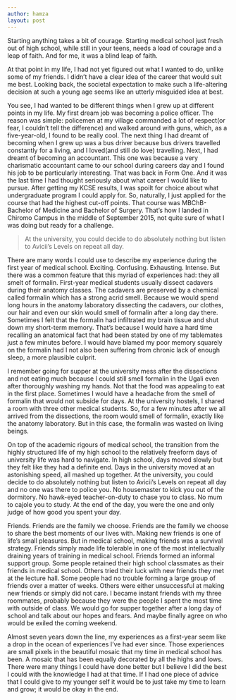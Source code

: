 ```yaml
---
author: hamza
layout: post
---
```

Starting anything takes a bit of courage. Starting medical school just fresh out of high school, while still
in your teens, needs a load of courage and a leap of faith. And for me, it was a blind leap of faith. 

At that point in my life, I had not yet figured out what I wanted to do, unlike some of my friends. I didn’t have a
clear idea of the career that would suit me best. Looking back, the societal expectation to make such a
life-altering decision at such a young age seems like an utterly misguided idea at best.

You see, I had wanted to be different things when I grew up at different points in my life. My first dream
job was becoming a police officer. The reason was simple: policemen at my village commanded a lot of
respect(or fear, I couldn’t tell the difference) and walked around with guns, which, as a five-year-old, I
found to be really cool. The next thing I had dreamt of becoming when I grew up was a bus driver
because bus drivers travelled constantly for a living, and I loved(and still do love) travelling. Next, I had
dreamt of becoming an accountant. This one was because a very charismatic accountant came to our
school during careers day and I found his job to be particularly interesting. That was back in Form One.
And it was the last time I had thought seriously about what career I would like to pursue.
After getting my KCSE results, I was spoilt for choice about what undergraduate program I could apply
for. So, naturally, I just applied for the course that had the highest cut-off points. That course was
MBChB- Bachelor of Medicine and Bachelor of Surgery. That’s how I landed in Chiromo Campus in the
middle of September 2015, not quite sure of what I was doing but ready for a challenge.

> At the university, you could decide to do absolutely nothing but listen to
Avicii’s Levels on repeat all day.

There are many words I could use to describe my experience during the first year of medical school.
Exciting. Confusing. Exhausting. Intense. But there was a common feature that this myriad of
experiences had: they all smelt of formalin. First-year medical students usually dissect cadavers during
their anatomy classes. The cadavers are preserved by a chemical called formalin which has a strong acrid
smell. Because we would spend long hours in the anatomy laboratory dissecting the cadavers, our
clothes, our hair and even our skin would smell of formalin after a long day there. Sometimes I felt that
the formalin had infiltrated my brain tissue and shut down my short-term memory. That’s because I
would have a hard time recalling an anatomical fact that had been stated by one of my tablemates just a
few minutes before. I would have blamed my poor memory squarely on the formalin had I not also been
suffering from chronic lack of enough sleep, a more plausible culprit.

I remember going for supper at the university mess after the dissections and not eating much because I
could still smell formalin in the Ugali even after thoroughly washing my hands. Not that the food was
appealing to eat in the first place. Sometimes I would have a headache from the smell of formalin that
would not subside for days. At the university hostels, I shared a room with three other medical students.
So, for a few minutes after we all arrived from the dissections, the room would smell of formalin, exactly
like the anatomy laboratory. But in this case, the formalin was wasted on living beings.

On top of the academic rigours of medical school, the transition from the highly structured life of my
high school to the relatively freeform days of university life was hard to navigate. In high school, days
moved slowly but they felt like they had a definite end. Days in the university moved at an astonishing
speed, all mashed up together. At the university, you could decide to do absolutely nothing but listen to
Avicii’s Levels on repeat all day and no one was there to police you. No housemaster to kick you out of
the dormitory. No hawk-eyed teacher-on-duty to chase you to class. No mum to cajole you to study. At
the end of the day, you were the one and only judge of how good you spent your day.

Friends. Friends are the family we choose. Friends are the family we choose to share the best moments
of our lives with. Making new friends is one of life’s small pleasures. But in medical school, making
friends was a survival strategy. Friends simply made life tolerable in one of the most intellectually
draining years of training in medical school. Friends formed an informal support group. Some people
retained their high school classmates as their friends in medical school. Others tried their luck with new
friends they met at the lecture hall. Some people had no trouble forming a large group of friends over a
matter of weeks. Others were either unsuccessful at making new friends or simply did not care. I
became instant friends with my three roommates, probably because they were the people I spent the
most time with outside of class. We would go for supper together after a long day of school and talk
about our hopes and fears. And maybe finally agree on who would be exiled the coming weekend.

Almost seven years down the line, my experiences as a first-year seem like a drop in the ocean of
experiences I’ve had ever since. Those experiences are small pixels in the beautiful mosaic that my time
in medical school has been. A mosaic that has been equally decorated by all the highs and lows. There
were many things I could have done better but I believe I did the best I could with the knowledge I had
at that time. If I had one piece of advice that I could give to my younger self it would be to just take my
time to learn and grow; it would be okay in the end.
